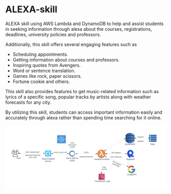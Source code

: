 # ALEXA-skill

ALEXA skill using AWS Lambda and DynamoDB to help and assist students in seeking information through alexa about the courses, registrations, deadlines, university policies and professors. 

Additionally, this skill offers several engaging features such as 

  - Scheduling appointments.
  - Getting information about courses and professors.
  - Inspiring quotes from Avengers.
  - Word or sentence translation. 
  - Games like rock, paper scissors. 
  - Fortune cookie and others. 

This skill also provides features to get music-related information such as lyrics of a specific song, popular tracks by artists along with weather forecasts for any city. 

By utilizing this skill, students can access important information easily and accurately through alexa rather than spending time searching for it online.


![Alt Text](alexa.png)
